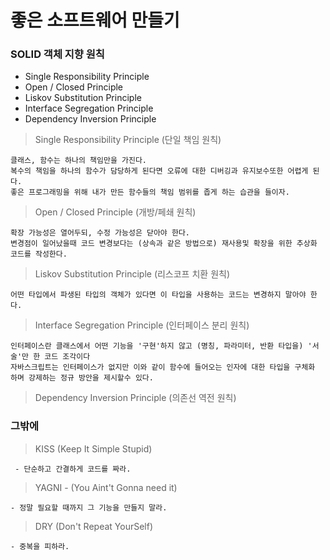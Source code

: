 # 좋은 소프트웨어 만들기


### SOLID 객체 지향 원칙

- Single Responsibility Principle
- Open / Closed Principle
- Liskov Substitution Principle
- Interface Segregation Principle
- Dependency Inversion Principle


> Single Responsibility Principle (단일 책임 원칙)

    클래스, 함수는 하나의 책임만을 가진다.
    복수의 책임을 하나의 함수가 담당하게 된다면 오류에 대한 디버깅과 유지보수또한 어렵게 된다.
    좋은 프로그래밍을 위해 내가 만든 함수들의 책임 범위를 좁게 하는 습관을 들이자.
    
> Open / Closed Principle (개방/페쇄 원칙)

    확장 가능성은 열어두되, 수정 가능성은 닫아야 한다.
    변경점이 일어났을때 코드 변경보다는 (상속과 같은 방법으로) 재사용및 확장을 위한 추상화 코드를 작성한다.

> Liskov Substitution Principle (리스코프 치환 원칙)

    어떤 타입에서 파생된 타입의 객체가 있다면 이 타입을 사용하는 코드는 변경하지 말아야 한다.
    
> Interface Segregation Principle (인터페이스 분리 원칙)

    인터페이스란 클래스에서 어떤 기능을 '구현'하지 않고 (명칭, 파라미터, 반환 타입을) '서술'만 한 코드 조각이다
    자바스크립트는 인터페이스가 없지만 이와 같이 함수에 들어오는 인자에 대한 타입을 구체화 하며 강제하는 정규 방안을 제시할수 있다.
    
> Dependency Inversion Principle (의존선 역전 원칙)

      
### 그밖에

> KISS (Keep It Simple Stupid)
```
 - 단순하고 간결하게 코드를 짜라.
```

> YAGNI - (You Aint't Gonna need it)

```
- 정말 필요할 때까지 그 기능을 만들지 말라.
```

> DRY (Don't Repeat YourSelf)

```
- 중복을 피하라.
```
